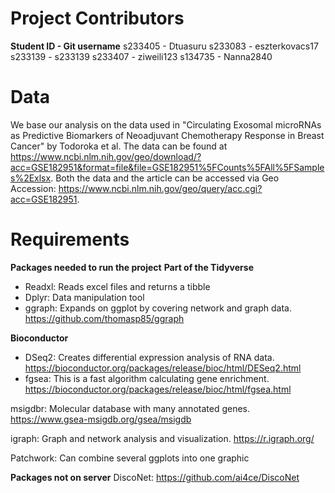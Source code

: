 # Project Contributors
**Student ID - Git username**
s233405 - Dtuasuru
s233083 - eszterkovacs17
s233139 - s233139
s233407 - ziweili123
s134735 - Nanna2840

# Data
We base our analysis on the data used in "Circulating Exosomal microRNAs as Predictive Biomarkers of Neoadjuvant Chemotherapy Response in Breast Cancer" by Todoroka et al. 
The data can be found at https://www.ncbi.nlm.nih.gov/geo/download/?acc=GSE182951&format=file&file=GSE182951%5FCounts%5FAll%5FSamples%2Exlsx.
Both the data and the article can be accessed via Geo Accession: https://www.ncbi.nlm.nih.gov/geo/query/acc.cgi?acc=GSE182951.

# Requirements

**Packages needed to run the project**
**Part of the Tidyverse**
- Readxl: Reads excel files and returns a tibble
- Dplyr: Data manipulation tool
- ggraph: Expands on ggplot by covering network and graph data. https://github.com/thomasp85/ggraph

**Bioconductor**
- DSeq2: Creates differential expression analysis of RNA data. https://bioconductor.org/packages/release/bioc/html/DESeq2.html
- fgsea: This is a fast algorithm calculating gene enrichment. https://bioconductor.org/packages/release/bioc/html/fgsea.html

msigdbr: Molecular database with many annotated genes. https://www.gsea-msigdb.org/gsea/msigdb

igraph: Graph and network analysis and visualization. https://r.igraph.org/

Patchwork: Can combine several ggplots into one graphic

**Packages not on server**
DiscoNet: https://github.com/ai4ce/DiscoNet
